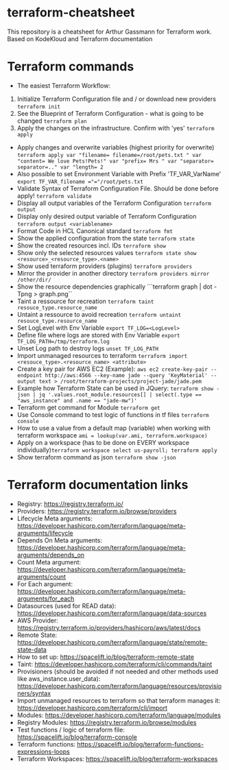 # terraform-cheatsheet
 This repository is a cheatsheet for Arthur Gassmann for Terraform work. Based on KodeKloud and Terraform documentation


# Terraform commands
- The easiest Terraform Workflow:
1. Initialize Terraform Configuration file and / or download new providers ```terraform init```
2. See the Blueprint of Terraform Configuration - what is going to be changed ```terraform plan```
3. Apply the changes on the infrastructure. Confirm with 'yes' ```terraform apply```
- Apply changes and overwrite variables (highest priority for overwrite) ```terraform apply var "filename= filename=/root/pets.txt " var "content= We love Pets!Pets!" var "prefix= Mrs " var "separator= separator=.." var "length= 2```
- Also possible to set Environment Variable with Prefix 'TF_VAR_VarName' ```export TF_VAR_filename ="="/root/pets.txt```
- Validate Syntax of Terraform Configuration File. Should be done before apply! ```terraform validate```
- Display all output variables of the Terraform Configuration ```terraform output```
- Display only desired output variable of Terraform Configuration ```terraform output <variablename>```
- Format Code in HCL Canonical standard ```terraform fmt```
- Show the applied configuration from the state ```terraform state```
- Show the created resources incl. IDs ```terraform show```
- Show only the selected resources values ```terraform state show <resource>_<resource_type>.<name>```
- Show used terraform providers (plugins) ```terraform providers```
- Mirror the provider in another directory ```terraform providers mirror /other/dir/```
- Show the resource dependencies graphically ```terraform graph | dot -Tpng > graph.png``
- Taint a ressource for recreation ```terraform taint resouce_type.resource_name```
- Untaint a ressource to avoid recreation ```terraform untaint resouce_type.resource_name```
- Set LogLevel with Env Variable ```export TF_LOG=<LogLevel>```
- Define file where logs are stored with Env Variable ```export TF_LOG_PATH=/tmp/terraform.log```
- Unset Log path to destroy logs ```unset TF_LOG_PATH```
- Import unmanaged resources to terraform ```terraform import <resouce_type>.<resource_name> <attribute>```
- Create a key pair for AWS EC2 (Example): ```aws ec2 create-key-pair --endpoint http://aws:4566 --key-name jade --query 'KeyMaterial' --output text > /root/terraform-projects/project-jade/jade.pem```
- Example how Terraform State can be used in JQuery: ```terraform show -json | jq '.values.root_module.resources[] | select(.type == "aws_instance" and .name == "jade-mw")'```
- Terraform get command for Module ```terraform get```
- Use Console command to test logic of functions in tf files ```terraform console```
- How to use a value from a default map (variable) when working with terraform workspace ```ami = lookup(var.ami, terraform.workspace)```
- Apply on a workspace (has to be done on EVERY workspace individually)```terraform workspace select us-payroll; terraform apply```
- Show terraform command as json ```terraform show -json```


# Terraform documentation links
- Registry: https://registry.terraform.io/
- Providers: https://registry.terraform.io/browse/providers
- Lifecycle Meta arguments: https://developer.hashicorp.com/terraform/language/meta-arguments/lifecycle 
- Depends On Meta arguments: https://developer.hashicorp.com/terraform/language/meta-arguments/depends_on
- Count Meta argument: https://developer.hashicorp.com/terraform/language/meta-arguments/count 
- For Each argument: https://developer.hashicorp.com/terraform/language/meta-arguments/for_each 
- Datasources (used for READ data): https://developer.hashicorp.com/terraform/language/data-sources 
- AWS Provider: https://registry.terraform.io/providers/hashicorp/aws/latest/docs
- Remote State: https://developer.hashicorp.com/terraform/language/state/remote-state-data
- How to set up: https://spacelift.io/blog/terraform-remote-state 
- Taint: https://developer.hashicorp.com/terraform/cli/commands/taint 
- Provisioners (should be avoided if not needed and other methods used like aws_instance.user_data): https://developer.hashicorp.com/terraform/language/resources/provisioners/syntax
- Import unmanaged resources to terraform so that terraform manages it: https://developer.hashicorp.com/terraform/cli/import
- Modules: https://developer.hashicorp.com/terraform/language/modules
- Registry Modules: https://registry.terraform.io/browse/modules
- Test functions / logic of terraform file: https://spacelift.io/blog/terraform-console
- Terraform functions: https://spacelift.io/blog/terraform-functions-expressions-loops 
- Terraform Workspaces: https://spacelift.io/blog/terraform-workspaces

